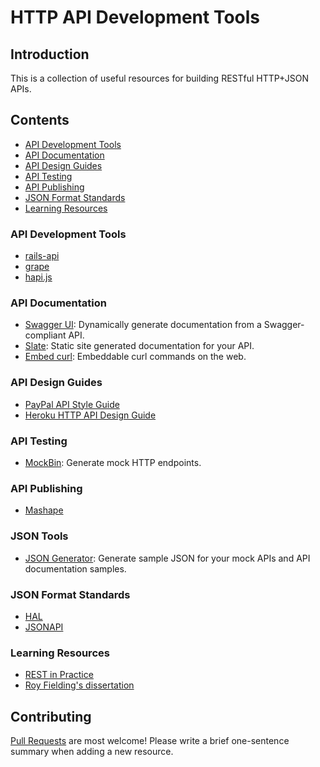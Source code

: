 # HTTP API Development Tools

## Introduction

This is a collection of useful resources for building RESTful HTTP+JSON APIs.

## Contents

*  [API Development Tools](#api-development-tools)
*  [API Documentation](#api-documentation)
*  [API Design Guides](#api-design-guides)
*  [API Testing](#api-testing)
*  [API Publishing](#api-publishing)
*  [JSON Format Standards](#json-format-standards)
*  [Learning Resources](#learning-resources)

### API Development Tools
- [rails-api](https://github.com/rails-api/rails-api)
- [grape](https://github.com/intridea/grape)
- [hapi.js](http://hapijs.com/)

### API Documentation
- [Swagger UI](https://github.com/swagger-api/swagger-ui): Dynamically generate documentation from a Swagger-compliant API.
- [Slate](https://github.com/tripit/slate): Static site generated documentation for your API.
- [Embed curl](https://www.embedcurl.com/): Embeddable curl commands on the web.

### API Design Guides
- [PayPal API Style Guide](https://github.com/paypal/api-standards/blob/master/api-style-guide.md)
- [Heroku HTTP API Design Guide](https://github.com/interagent/http-api-design)

### API Testing
- [MockBin](https://mockbin.com/): Generate mock HTTP endpoints.

### API Publishing
- [Mashape](mashape.com)

### JSON Tools
- [JSON Generator](http://www.json-generator.com/): Generate sample JSON for your mock APIs and API documentation samples.

### JSON Format Standards
- [HAL](http://stateless.co/hal_specification.html)
- [JSONAPI](http://jsonapi.org/faq/)

### Learning Resources
- [REST in Practice](http://shop.oreilly.com/product/9780596805838.do)
- [Roy Fielding's dissertation](http://www.ics.uci.edu/~fielding/pubs/dissertation/top.htm)

## Contributing

[Pull Requests](https://github.com/Leventhan/api-development-tools/pulls) are most welcome! Please write a brief one-sentence summary when adding a new resource.

